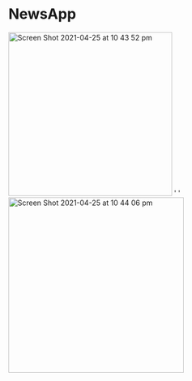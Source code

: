 # NewsApp

<p float="left">
<img padding="8" width="323" alt="Screen Shot 2021-04-25 at 10 43 52 pm" src="https://user-images.githubusercontent.com/47931648/115993800-c6851080-a617-11eb-944a-cb6898be5270.png">
  <span>' ' </span>
  
<img padding="8" width="346" alt="Screen Shot 2021-04-25 at 10 44 06 pm" src="https://user-images.githubusercontent.com/47931648/115993856-01874400-a618-11eb-92ba-5b063b7e8283.png">
</p>
